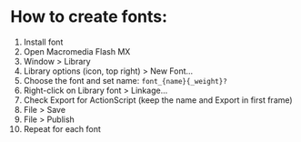 # How to create fonts:

1.  Install font
2.  Open Macromedia Flash MX
3.  Window > Library
4.  Library options (icon, top right) > New Font...
5.  Choose the font and set name: `font_{name}{_weight}?`
6.  Right-click on Library font > Linkage...
7.  Check Export for ActionScript (keep the name and Export in first frame)
8.  File > Save
9.  File > Publish
10. Repeat for each font
